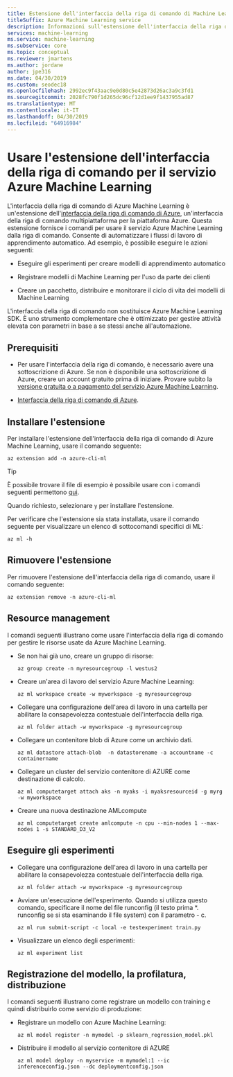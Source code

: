 ```yaml
---
title: Estensione dell'interfaccia della riga di comando di Machine Learning
titleSuffix: Azure Machine Learning service
description: Informazioni sull'estensione dell'interfaccia della riga di comando di Azure Machine Learning per l'interfaccia della riga di comando di Azure. L'interfaccia della riga di comando di Azure è un'utilità della riga di comando multipiattaforma che consente di usare le risorse nel cloud di Azure. L'estensione di Machine Learning consente di usare il servizio Azure Machine Learning.
services: machine-learning
ms.service: machine-learning
ms.subservice: core
ms.topic: conceptual
ms.reviewer: jmartens
ms.author: jordane
author: jpe316
ms.date: 04/30/2019
ms.custom: seodec18
ms.openlocfilehash: 2992ec9f43aac9e0d80c5e42873d26ac3a9c3fd1
ms.sourcegitcommit: 2028fc790f1d265dc96cf12d1ee9f1437955ad87
ms.translationtype: MT
ms.contentlocale: it-IT
ms.lasthandoff: 04/30/2019
ms.locfileid: "64916984"
---
```

# <a name="use-the-cli-extension-for-azure-machine-learning-service"></a>Usare l'estensione dell'interfaccia della riga di comando per il servizio Azure Machine Learning

L'interfaccia della riga di comando di Azure Machine Learning è un'estensione dell'[interfaccia della riga di comando di Azure](https://docs.microsoft.com/cli/azure/?view=azure-cli-latest), un'interfaccia della riga di comando multipiattaforma per la piattaforma Azure. Questa estensione fornisce i comandi per usare il servizio Azure Machine Learning dalla riga di comando. Consente di automatizzare i flussi di lavoro di apprendimento automatico. Ad esempio, è possibile eseguire le azioni seguenti:

+ Eseguire gli esperimenti per creare modelli di apprendimento automatico

+ Registrare modelli di Machine Learning per l'uso da parte dei clienti

+ Creare un pacchetto, distribuire e monitorare il ciclo di vita dei modelli di Machine Learning

L'interfaccia della riga di comando non sostituisce Azure Machine Learning SDK. È uno strumento complementare che è ottimizzato per gestire attività elevata con parametri in base a se stessi anche all'automazione.

## <a name="prerequisites"></a>Prerequisiti

* Per usare l'interfaccia della riga di comando, è necessario avere una sottoscrizione di Azure. Se non è disponibile una sottoscrizione di Azure, creare un account gratuito prima di iniziare. Provare subito la [versione gratuita o a pagamento del servizio Azure Machine Learning](https://aka.ms/AMLFree).

* [Interfaccia della riga di comando di Azure](https://docs.microsoft.com/cli/azure/?view=azure-cli-latest).

## <a name="install-the-extension"></a>Installare l'estensione

Per installare l'estensione dell'interfaccia della riga di comando di Azure Machine Learning, usare il comando seguente:

```azurecli-interactive
az extension add -n azure-cli-ml
```

> [!TIP]
> È possibile trovare il file di esempio è possibile usare con i comandi seguenti permettono [qui](http://aka.ms/azml-deploy-cloud).

Quando richiesto, selezionare `y` per installare l'estensione.

Per verificare che l'estensione sia stata installata, usare il comando seguente per visualizzare un elenco di sottocomandi specifici di ML:

```azurecli-interactive
az ml -h
```

## <a name="remove-the-extension"></a>Rimuovere l'estensione

Per rimuovere l'estensione dell'interfaccia della riga di comando, usare il comando seguente:

```azurecli-interactive
az extension remove -n azure-cli-ml
```

## <a name="resource-management"></a>Resource management

I comandi seguenti illustrano come usare l'interfaccia della riga di comando per gestire le risorse usate da Azure Machine Learning.

+ Se non hai già uno, creare un gruppo di risorse:

    ```azurecli-interactive
    az group create -n myresourcegroup -l westus2
    ```

+ Creare un'area di lavoro del servizio Azure Machine Learning:

    ```azurecli-interactive
    az ml workspace create -w myworkspace -g myresourcegroup
    ```

+ Collegare una configurazione dell'area di lavoro in una cartella per abilitare la consapevolezza contestuale dell'interfaccia della riga.

    ```azurecli-interactive
    az ml folder attach -w myworkspace -g myresourcegroup
    ```

+ Collegare un contenitore blob di Azure come un archivio dati.

    ```azurecli-interactive
    az ml datastore attach-blob  -n datastorename -a accountname -c containername
    ```

+ Collegare un cluster del servizio contenitore di AZURE come destinazione di calcolo.

    ```azurecli-interactive
    az ml computetarget attach aks -n myaks -i myaksresourceid -g myrg -w myworkspace
    ```

+ Creare una nuova destinazione AMLcompute

    ```azurecli-interactive
    az ml computetarget create amlcompute -n cpu --min-nodes 1 --max-nodes 1 -s STANDARD_D3_V2
    ```
    
## <a id="experiments"></a>Eseguire gli esperimenti

+ Collegare una configurazione dell'area di lavoro in una cartella per abilitare la consapevolezza contestuale dell'interfaccia della riga.

    ```azurecli-interactive
    az ml folder attach -w myworkspace -g myresourcegroup
    ```

* Avviare un'esecuzione dell'esperimento. Quando si utilizza questo comando, specificare il nome del file runconfig (il testo prima \*. runconfig se si sta esaminando il file system) con il parametro - c.

    ```azurecli-interactive
    az ml run submit-script -c local -e testexperiment train.py
    ```

* Visualizzare un elenco degli esperimenti:

    ```azurecli-interactive
    az ml experiment list
    ```

## <a name="model-registration-profiling-deployment"></a>Registrazione del modello, la profilatura, distribuzione

I comandi seguenti illustrano come registrare un modello con training e quindi distribuirlo come servizio di produzione:

+ Registrare un modello con Azure Machine Learning:

  ```azurecli-interactive
  az ml model register -n mymodel -p sklearn_regression_model.pkl
  ```

+ Distribuire il modello al servizio contenitore di AZURE

  ```azurecli-interactive
  az ml model deploy -n myservice -m mymodel:1 --ic inferenceconfig.json --dc deploymentconfig.json
  ```
